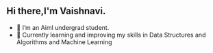 ## Hi there,I'm Vaishnavi.
- 🔭 I’m an Aiml undergrad student.
- 🌱 Currently learning and improving my skills in Data Structures and Algorithms and Machine Learning

<!--
**VT2005/VT2005** is a ✨ _special_ ✨ repository because its `README.md` (this file) appears on your GitHub profile.

Here are some ideas to get you started:

- 🔭 I’m currently working on ...

- 👯 I’m looking to collaborate on ...
- 🤔 I’m looking for help with ...
- 💬 Ask me about ...
- 📫 How to reach me: ...
- 😄 Pronouns: ...
- ⚡ Fun fact: ...
-->
